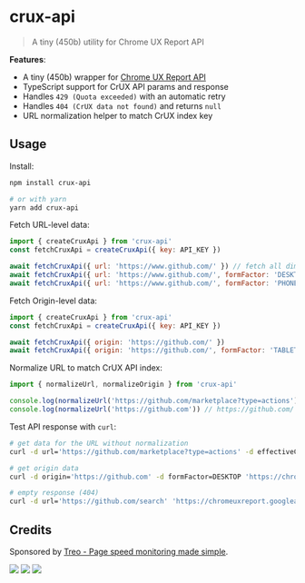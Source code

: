 # crux-api

> A tiny (450b) utility for Chrome UX Report API

**Features**:

- A tiny (450b) wrapper for [Chrome UX Report API](https://developers.google.com/web/tools/chrome-user-experience-report/api/reference/rest/v1/records/queryRecord)
- TypeScript support for CrUX API params and response
- Handles `429 (Quota exceeded)` with an automatic retry
- Handles `404 (CrUX data not found)` and returns `null`
- URL normalization helper to match CrUX index key

## Usage

Install:

```bash
npm install crux-api

# or with yarn
yarn add crux-api
```

Fetch URL-level data:

```js
import { createCruxApi } from 'crux-api'
const fetchCruxApi = createCruxApi({ key: API_KEY })

await fetchCruxApi({ url: 'https://www.github.com/' }) // fetch all dimensions
await fetchCruxApi({ url: 'https://www.github.com/', formFactor: 'DESKTOP' }) // fetch data for desktop devices
await fetchCruxApi({ url: 'https://www.github.com/', formFactor: 'PHONE', effectiveConnectionType: '3G' }) // fetch data for phones on 3G
```

Fetch Origin-level data:

```js
import { createCruxApi } from 'crux-api'
const fetchCruxApi = createCruxApi({ key: API_KEY })

await fetchCruxApi({ origin: 'https://github.com/' })
await fetchCruxApi({ origin: 'https://github.com/', formFactor: 'TABLET', effectiveConnectionType: '4G' })
```

Normalize URL to match CrUX API index:

```js
import { normalizeUrl, normalizeOrigin } from 'crux-api'

console.log(normalizeUrl('https://github.com/marketplace?type=actions')) // https://github.com/marketplace (removes search params)
console.log(normalizeUrl('https://github.com')) // https://github.com/ (adds ending "/")
```

Test API response with `curl`:

```bash
# get data for the URL without normalization
curl -d url='https://github.com/marketplace?type=actions' -d effectiveConnectionType=4G -d formFactor=PHONE 'https://chromeuxreport.googleapis.com/v1/records:queryRecord?key=YOUR_KEY'

# get origin data
curl -d origin='https://github.com' -d formFactor=DESKTOP 'https://chromeuxreport.googleapis.com/v1/records:queryRecord?key=YOUR_KEY'

# empty response (404)
curl -d url='https://github.com/search' 'https://chromeuxreport.googleapis.com/v1/records:queryRecord?key=YOUR_KEY'
```

## Credits

Sponsored by [Treo - Page speed monitoring made simple](https://treo.sh/).

[![](https://github.com/treosh/crux-api/workflows/CI/badge.svg)](https://github.com/treosh/crux-api/actions?workflow=CI)
[![](https://img.shields.io/npm/v/crux-api.svg)](https://npmjs.org/package/crux-api)
[![](https://img.shields.io/badge/license-MIT-blue.svg)](./LICENSE)
